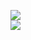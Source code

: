 [![](https://img.shields.io/badge/Made%20With-Github%20Spray-lightgrey.svg?style=for-the-badge&logo=github)](https://github.com/Annihil/github-spray#6988)  
[![](https://i.imgur.com/2DrTn0Z.gif)](https://github.com/Annihil/github-spray)